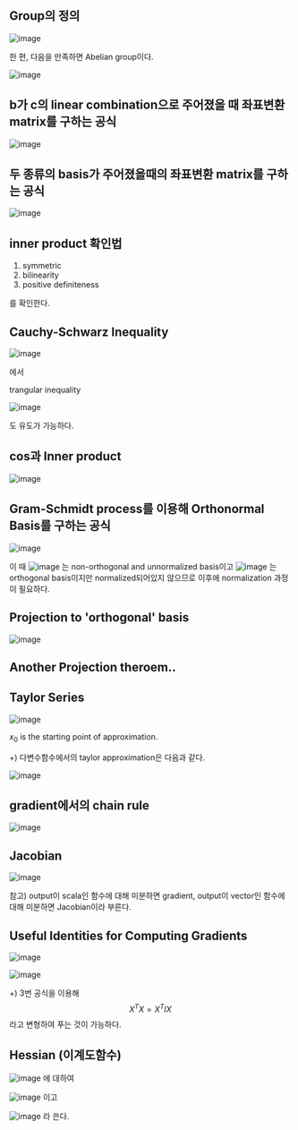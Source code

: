 ## Group의 정의

![image](https://github.com/user-attachments/assets/9e402643-1e16-4ea2-b245-92109554ac6e)

한 편, 다음을 만족하면 Abelian group이다.

![image](https://github.com/user-attachments/assets/8da7df0b-065c-4db7-baae-5a9d8fe9fe48)


## b가 c의 linear combination으로 주어졌을 때 좌표변환 matrix를 구하는 공식

![image](https://github.com/user-attachments/assets/0ef359e3-53e3-49bf-907e-199df22c02e7)


## 두 종류의 basis가 주어졌을때의 좌표변환 matrix를 구하는 공식

![image](https://github.com/user-attachments/assets/19379172-25b5-49a2-a1f9-20d96387c783)

## inner product 확인법

1) symmetric
2) bilinearity
3) positive definiteness
   
를 확인한다.

## Cauchy-Schwarz Inequality

![image](https://github.com/user-attachments/assets/0e092a4c-e89f-4007-818d-a195e9333fff)

에서

trangular inequality

![image](https://github.com/user-attachments/assets/ddfd1de0-5582-4316-9bc3-fb984587ac84)

도 유도가 가능하다.

## cos과 Inner product

![image](https://github.com/user-attachments/assets/22000e28-db74-4b3f-ab73-693ac4b098d4)

## Gram-Schmidt process를 이용해 Orthonormal Basis를 구하는 공식

![image](https://github.com/user-attachments/assets/3412b5ff-5ccb-41e1-bd11-8caaf1f4ceb7)

이 때 ![image](https://github.com/user-attachments/assets/f8b4873c-930b-4353-b979-5e542526e424) 는 non-orthogonal and unnormalized basis이고 ![image](https://github.com/user-attachments/assets/f73079ac-255b-4dec-81bc-a057a4526ae8) 는 orthogonal basis이지만 normalized되어있지 않으므로 이후에 normalization 과정이 필요하다.  

## Projection to 'orthogonal' basis

![image](https://github.com/user-attachments/assets/871378fb-1161-4375-b510-d5f038840f49)

## Another Projection theroem..

## Taylor Series

![image](https://github.com/user-attachments/assets/199b2026-43f4-4597-9d6b-5e7f9d365a26)

$x_0$ is the starting point of approximation.

+) 다변수함수에서의 taylor approximation은 다음과 같다.

![image](https://github.com/user-attachments/assets/18aa8baf-31e8-423a-a01d-6d40e1602e7e)

## gradient에서의 chain rule

![image](https://github.com/user-attachments/assets/e623dc50-9236-4be2-af93-a231391a0e97)

## Jacobian

![image](https://github.com/user-attachments/assets/24b6547e-cc2e-4dbd-8bb4-e9286e9f79bf)

참고) output이 scala인 함수에 대해 미분하면 gradient, output이 vector인 함수에 대해 미분하면 Jacobian이라 부른다.

## Useful Identities for Computing Gradients

![image](https://github.com/user-attachments/assets/47590bea-2eb6-4238-bbf7-2b0e50df05cd)

![image](https://github.com/user-attachments/assets/6601c581-792e-4553-8c43-8a52d5326cda)

+) 3번 공식을 이용해 $$X^T X = X^T I X$$ 라고 변형하여 푸는 것이 가능하다.

## Hessian (이계도함수)
![image](https://github.com/user-attachments/assets/c54ac0ee-7237-403f-b437-617167ad9a69) 에 대하여

![image](https://github.com/user-attachments/assets/5a80b7ef-d787-40e1-a664-012eaab4a1a4) 이고

![image](https://github.com/user-attachments/assets/f8e8327d-76d6-44d6-9b02-d7541e978e75) 라 쓴다.

